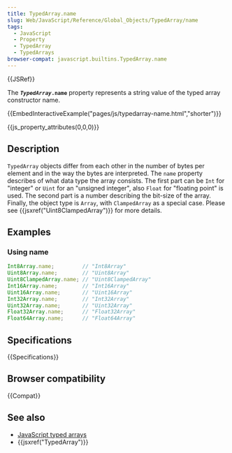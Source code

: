 ```yaml
---
title: TypedArray.name
slug: Web/JavaScript/Reference/Global_Objects/TypedArray/name
tags:
  - JavaScript
  - Property
  - TypedArray
  - TypedArrays
browser-compat: javascript.builtins.TypedArray.name
---
```

{{JSRef}}

The <code><strong><em>TypedArray</em>.name</strong></code> property represents a
string value of the typed array constructor name.

{{EmbedInteractiveExample("pages/js/typedarray-name.html","shorter")}}

{{js_property_attributes(0,0,0)}}

## Description

`TypedArray` objects differ from each other in the number of bytes per element
and in the way the bytes are interpreted. The `name` property describes of what
data type the array consists. The first part can be `Int` for "integer" or
`Uint` for an "unsigned integer", also `Float` for "floating point" is used. The
second part is a number describing the bit-size of the array. Finally, the
object type is `Array`, with `ClampedArray` as a special case. Please see
{{jsxref("Uint8ClampedArray")}} for more details.

## Examples

### Using name

```js
Int8Array.name;         // "Int8Array"
Uint8Array.name;        // "Uint8Array"
Uint8ClampedArray.name; // "Uint8ClampedArray"
Int16Array.name;        // "Int16Array"
Uint16Array.name;       // "Uint16Array"
Int32Array.name;        // "Int32Array"
Uint32Array.name;       // "Uint32Array"
Float32Array.name;      // "Float32Array"
Float64Array.name;      // "Float64Array"
```

## Specifications

{{Specifications}}

## Browser compatibility

{{Compat}}

## See also

- [JavaScript typed arrays](/en-US/docs/Web/JavaScript/Typed_arrays)
- {{jsxref("TypedArray")}}
